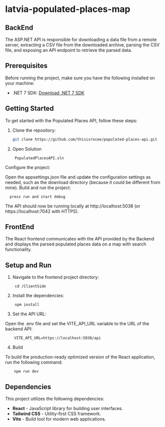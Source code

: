 # latvia-populated-places-map

## BackEnd

The ASP.NET API is responsible for downloading a data file from a remote server, extracting a CSV file from the downloaded archive, parsing the CSV file, and exposing an API endpoint to retrieve the parsed data.

## Prerequisites

Before running the project, make sure you have the following installed on your machine:

- .NET 7 SDK: [Download .NET 7 SDK](https://dotnet.microsoft.com/en-us/download/dotnet/7.0)

## Getting Started

To get started with the Populated Places API, follow these steps:

1. Clone the repository:

    ```bash
    git clone https://github.com/thisisrocee/populated-places-api.git
    
2. Open Solution

        PopulatedPlacesAPI.sln
  
Configure the project:

Open the appsettings.json file and update the configuration settings as needed, such as the download directory (because it could be different from mine).
Build and run the project:

      press run and start debug
      
The API should now be running locally at http://localhost:5038 (or https://localhost:7042 with HTTPS).

## FrontEnd

The React frontend communicates with the API provided by the Backend and displays the parsed populated places data on a map with search functionality.

## Setup and Run

1. Navigate to the frontend project directory:

        cd /ClientSide
        
2. Install the dependencies:

        npm install
        
3. Set the API URL:

Open the .env file and set the VITE_API_URL variable to the URL of the backend API:

        VITE_API_URL=https://localhost:5038/api
        
4. Build

To build the production-ready optimized version of the React application, run the following command:

        npm run dev

## Dependencies

This project utilizes the following dependencies:

- **React** - JavaScript library for building user interfaces.
- **Tailwind CSS** - Utility-first CSS framework.
- **Vite** - Build tool for modern web applications.

